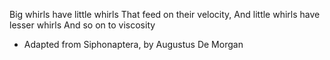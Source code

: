
Big whirls have little whirls
That feed on their velocity,
And little whirls have lesser whirls
And so on to viscosity

- Adapted from Siphonaptera, by Augustus De Morgan